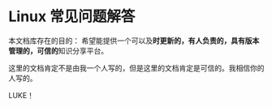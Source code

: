 Linux 常见问题解答
==========

本文档库存在的目的：
希望能提供一个可以及**时更新的，有人负责的，具有版本管理的，可信的**知识分享平台。

这里的文档肯定不是由我一个人写的，但是这里的文档肯定是可信的。我相信你的人写的。

LUKE！
